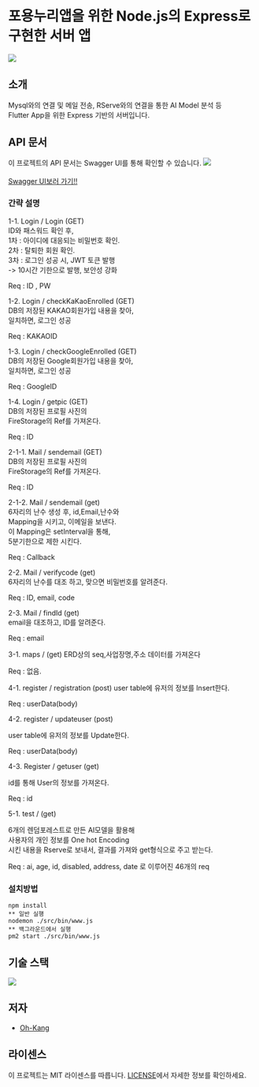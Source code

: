 # 포용누리앱을 위한 Node.js의 Express로 구현한 서버 앱

<img src = https://github.com/Oh-Kang94/season3_team1_disabled_app/blob/main/App%20mockup.png> </img>

## 소개
Mysql와의 연결 및 메일 전송, RServe와의 연결을 통한 AI Model 분석 등          
Flutter App을 위한 Express 기반의 서버입니다.

## API 문서

이 프로젝트의 API 문서는 Swagger UI를 통해 확인할 수 있습니다.
<a href="http://www.oh-kang.kro.kr:7288">
    <img src = https://github.com/Oh-Kang94/season3_team1_disabled_app/blob/main/Swagger-UI.png>
    <br/>             
  Swagger UI보러 가기!!
</a>    

### 간략 설명 
1-1.	Login / Login  (GET)                           
ID와 패스워드 확인 후,             
1차 : 아이디에 대응되는 비밀번호 확인.             
2차 : 탈퇴한 회원 확인.             
3차 : 로그인 성공 시, JWT 토큰 발행             
-> 10시간 기한으로 발행, 보안성 강화

Req : ID , PW

1-2.	Login / checkKaKaoEnrolled (GET)              
DB의 저장된 KAKAO회원가입 내용을 찾아,             
일치하면, 로그인 성공             

Req : KAKAOID

1-3.	Login / checkGoogleEnrolled (GET)         
DB의 저장된 Google회원가입 내용을 찾아,               
일치하면, 로그인 성공           

Req : GoogleID

1-4.	Login / getpic (GET)        
DB의 저장된 프로필 사진의         
FireStorage의 Ref를 가져온다.  

Req : ID

2-1-1.	Mail / sendemail (GET)         
DB의 저장된 프로필 사진의            
FireStorage의 Ref를 가져온다.

Req : ID

2-1-2.	Mail / sendemail (get)           
6자리의 난수 생성 후, id,Email,난수와           
Mapping을 시키고, 이메일을 보낸다.           
이 Mapping은 setInterval을 통해,           
5분기한으로 제한 시킨다.           


Req : Callback

2-2.	Mail / verifycode (get)           
6자리의 난수를 대조 하고, 맞으면 비밀번호를 알려준다.           

Req : ID, email, code

2-3.	Mail / findId (get)          
email을 대조하고, ID를 알려준다.          

Req : email

3-1. maps / (get)
ERD상의 seq,사업장명,주소 데이터를 가져온다

Req : 없음.

4-1. register / registration (post)
user table에 유저의 정보를 Insert한다.

Req : userData(body)

4-2. register / updateuser (post)

user table에 유저의 정보를 Update한다.

Req : userData(body)

4-3.	Register / getuser (get)

id를 통해 User의 정보를 가져온다.

Req : id




5-1. test / (get)

6개의 렌덤포레스트로 만든 AI모델을 활용해           
사용자의 개인 정보를 One hot Encoding          
시킨 내용을  Rserve로 보내서, 결과를 가져와 get형식으로 주고 받는다.          

Req : ai, age, id, disabled, address, date
로 이루어진 46개의 req
### 설치방법
    npm install
    ** 일반 실행
    nodemon ./src/bin/www.js
    ** 백그라운드에서 실행
    pm2 start ./src/bin/www.js




## 기술 스택
  <img src="https://skillicons.dev/icons?i=aws,mysql,js,express,firebase,swagger"/>

## 저자

- [Oh-Kang](https://github.com/Oh-Kang94)

## 라이센스

이 프로젝트는 MIT 라이센스를 따릅니다. [LICENSE](https://github.com/git/git-scm.com/blob/main/MIT-LICENSE.txt)에서 자세한 정보를 확인하세요.
